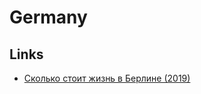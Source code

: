 # Germany

## Links

- [Сколько стоит жизнь в Берлине (2019)](https://journal.tinkoff.ru/life-in-berlin/)
